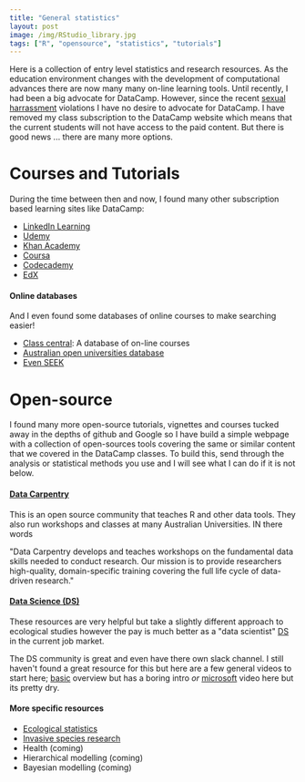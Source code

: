 ```yaml
---
title: "General statistics"
layout: post
image: /img/RStudio_library.jpg
tags: ["R", "opensource", "statistics", "tutorials"]
---
```


Here is a collection of entry level statistics and research resources. As the education environment changes with the development of computational advances there are now many many on-line learning tools. Until recently, I had been a big advocate for DataCamp. However, since the recent [sexual harrassment](https://medium.com/@heathernolis/on-datacamp-aafd82f94e60/) violations I have no desire to advocate for DataCamp. I have removed my class subscription to the DataCamp website which means that the current students will not have access to the paid content. But there is good news ... there are many more options.

# Courses and Tutorials

During the time between then and now, I found many other subscription based learning sites like DataCamp:

- [LinkedIn Learning](https://www.linkedin.com/learning/)
- [Udemy](https://www.udemy.com/)
- [Khan Academy](https://www.khanacademy.org/)
- [Coursa](https://www.coursera.org/)
- [Codecademy](https://www.codecademy.com/)
- [EdX](https://www.edx.org/)

#### Online databases

And I even found some databases of online courses to make searching easier!

- [Class central](https://www.classcentral.com/): A database of on-line courses
- [Australian open universities database](https://www.open.edu.au/online-courses/)
- [Even SEEK](https://www.seek.com.au/learning/search/courses/mode-online/)

# Open-source

I found many more open-source tutorials, vignettes and courses tucked away in the depths of github and Google so I have build a simple webpage with a collection of open-sources tools covering the same or similar content that we covered in the DataCamp classes. To build this, send through the analysis or statistical methods you use and I will see what I can do if it is not below.

#### [Data Carpentry](https://datacarpentry.org/)

This is an open source community that teaches R and other data tools. They also run workshops and classes at many Australian Universities. IN there words

"Data Carpentry develops and teaches workshops on the fundamental data skills needed to conduct research. Our mission is to provide researchers high-quality, domain-specific training covering the full life cycle of data-driven research."

#### [Data Science (DS)](https://www.rfordatasci.com/)

These resources are very helpful but take a slightly different approach to ecological studies however the pay is much better as a "data scientist" [DS](https://www.rfordatasci.com/) in the current job market.

The DS community is great and even have there own slack channel. I still haven't found a great resource for this but here are a few general videos to start here; [basic](https://www.youtube.com/watch?v=poQ61RZKzwE) overview but has a boring intro *or*  [microsoft](https://www.youtube.com/watch?v=gNV9EqwXCpw) video here but its pretty dry.

#### More specific resources

- [Ecological statistics](https://davan690.github.io/ecological-statistics/)
- [Invasive species research](https://davan690.github.io/invasive-species-modeling/)
- Health (coming)
- Hierarchical modelling (coming)
- Bayesian modelling (coming)
